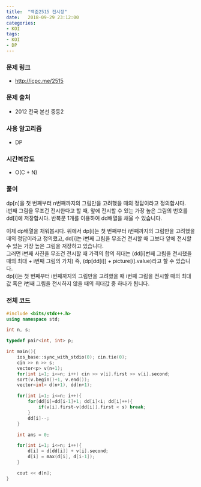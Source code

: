 ```yaml
---
title:  "백준2515 전시장"
date:   2018-09-29 23:12:00
categories:
- KOI
tags:
- KOI
- DP
---
```


### 문제 링크
* http://icpc.me/2515

### 문제 출처
* 2012 전국 본선 중등2

### 사용 알고리즘
* DP

### 시간복잡도
* O(C + N)

### 풀이
dp[n]을 첫 번째부터 n번째까지의 그림만을 고려했을 때의 정답이라고 정의합시다.<br>
i번째 그림을 무조건 전시한다고 할 때, 앞에 전시할 수 있는 가장 높은 그림의 번호를 dd[i]에 저장합시다. 반복문 1개를 이용하여 dd배열을 채울 수 있습니다.

이제 dp배열을 채워봅시다. 위에서 dp[i]는 첫 번째부터 i번째까지의 그림만을 고려했을 때의 정답이라고 정의했고, dd[i]는 i번째 그림을 무조건 전시할 때 그보다 앞에 전시할 수 있는 가장 높은 그림을 저장하고 있습니다.<br>
그러면 i번째 사진을 무조건 전시할 때 가격의 합의 최대는 (dd[i]번째 그림을 전시했을 때의 최대 + i번째 그림의 가치) 즉, (dp[dd[i]] + picture[i].value)라고 할 수 있습니다.<br>
dp[i]는 첫 번째부터 i번째까지의 그림만을 고려했을 때 i번째 그림을 전시할 때의 최대값 혹은 i번째 그림을 전시하지 않을 때의 최대값 중 하나가 됩니다.

### 전체 코드
```cpp
#include <bits/stdc++.h>
using namespace std;

int n, s;

typedef pair<int, int> p;

int main(){
	ios_base::sync_with_stdio(0); cin.tie(0);
	cin >> n >> s;
	vector<p> v(n+1);
	for(int i=1; i<=n; i++) cin >> v[i].first >> v[i].second;
	sort(v.begin()+1, v.end());
	vector<int> d(n+1), dd(n+1);

	for(int i=1; i<=n; i++){
		for(dd[i]=dd[i-1]+1; dd[i]<i; dd[i]++){
			if(v[i].first-v[dd[i]].first < s) break;
		}
		dd[i]--;
	}

	int ans = 0;

	for(int i=1; i<=n; i++){
		d[i] = d[dd[i]] + v[i].second;
		d[i] = max(d[i], d[i-1]);
	}

	cout << d[n];
}
```
